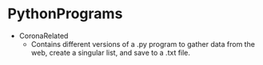 # PythonPrograms
- CoronaRelated
  - Contains different versions of a .py program to gather data from the web, create a singular list, and save to a .txt file.
